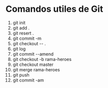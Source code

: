 # Comandos utiles de Git

1. git init
2. git add .
3. git resert .
4. git commit -m
5. git checkout -- .
6. git log
7. git commit --amend
8. git checkout -b rama-heroes
9. git checkout master
10. git merge rama-heroes
11. git push
12. git commit -am
